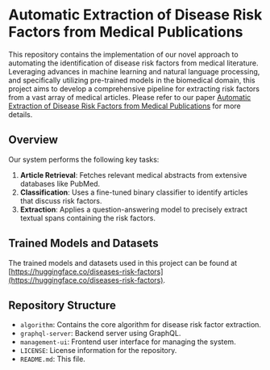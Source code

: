 # Automatic Extraction of Disease Risk Factors from Medical Publications

This repository contains the implementation of our novel approach to automating the identification of disease risk factors from medical literature. Leveraging advances in machine learning and natural language processing, and specifically utilizing pre-trained models in the biomedical domain, this project aims to develop a comprehensive pipeline for extracting risk factors from a vast array of medical articles.
Please refer to our paper [Automatic Extraction of Disease Risk Factors from Medical Publications](https://arxiv.org/pdf/2407.07373) for more details. 

## Overview

Our system performs the following key tasks:

1. **Article Retrieval**: Fetches relevant medical abstracts from extensive databases like PubMed.
2. **Classification**: Uses a fine-tuned binary classifier to identify articles that discuss risk factors.
3. **Extraction**: Applies a question-answering model to precisely extract textual spans containing the risk factors.

## Trained Models and Datasets

The trained models and datasets used in this project can be found at [https://huggingface.co/diseases-risk-factors](https://huggingface.co/diseases-risk-factors).

## Repository Structure

- `algorithm`: Contains the core algorithm for disease risk factor extraction.
- `graphql-server`: Backend server using GraphQL.
- `management-ui`: Frontend user interface for managing the system.
- `LICENSE`: License information for the repository.
- `README.md`: This file.
